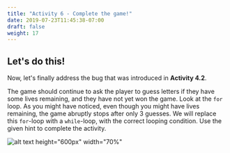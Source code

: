 ```yaml
---
title: "Activity 6 - Complete the game!"
date: 2019-07-23T11:45:38-07:00
draft: false
weight: 17
---
```


## Let's do this!

Now, let's finally address the bug that was introduced in **Activity 4.2**. 

The game should continue to ask the player to guess letters if they have some lives remaining, and they have not yet won the game. Look at the `for` loop. As you might have noticed, even though you might have lives remaining, the game abruptly stops after only 3 guesses. We will replace this `for`-loop with a `while`-loop, with the correct looping condition. Use the given hint to complete the activity.

![alt text height="600px" width="70%"](../media/replit-activity6.PNG "Replit for activity 6")
